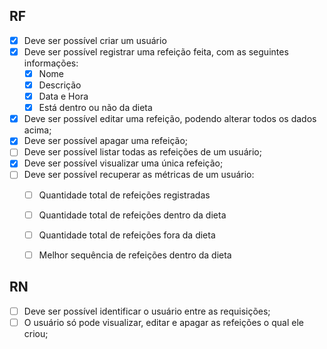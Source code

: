 ## RF

- [x] Deve ser possível criar um usuário
- [x] Deve ser possível registrar uma refeição feita, com as seguintes informações:
    - [x] Nome
    - [x] Descrição
    - [x] Data e Hora
    - [x] Está dentro ou não da dieta
- [x] Deve ser possível editar uma refeição, podendo alterar todos os dados acima;
- [x] Deve ser possível apagar uma refeição;
- [ ] Deve ser possível listar todas as refeições de um usuário;
- [x] Deve ser possível visualizar uma única refeição;
- [ ] Deve ser possível recuperar as métricas de um usuário:
    - [ ] Quantidade total de refeições registradas
    - [ ] Quantidade total de refeições dentro da dieta
    - [ ] Quantidade total de refeições fora da dieta
    - [ ] Melhor sequência de refeições dentro da dieta


## RN

- [ ] Deve ser possível identificar o usuário entre as requisições;
- [ ] O usuário só pode visualizar, editar e apagar as refeições o qual ele criou;